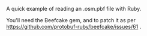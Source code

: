 A quick example of reading an .osm.pbf file with Ruby.

You'll need the Beefcake gem, and to patch it as per https://github.com/protobuf-ruby/beefcake/issues/61 .
